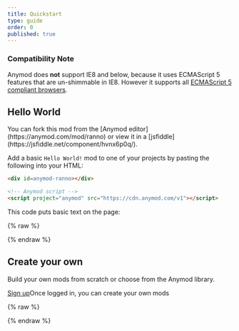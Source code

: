```yaml
---
title: Quickstart
type: guide
order: 0
published: true
---
```


### Compatibility Note

Anymod does **not** support IE8 and below, because it uses ECMAScript 5 features that are un-shimmable in IE8. However it supports all [ECMAScript 5 compliant browsers](http://caniuse.com/#feat=es5).

## Hello World

<p class="tip">You can fork this mod from the [Anymod editor](https://anymod.com/mod/ranno) or view it in a [jsfiddle](https://jsfiddle.net/component/hvnx6p0q/).</p>

Add a basic `Hello World!` mod to one of your projects by pasting the following into your HTML:

``` html
<div id=anymod-ranno></div>

<!-- Anymod script -->
<script project="anymod" src="https://cdn.anymod.com/v1"></script>
```
This code puts basic text on the page:

{% raw %}
<div class="demo">
  <div id=anymod-ranno></div>
</div>
{% endraw %}


## Create your own

Build your own mods from scratch or choose from the Anymod library.

<div>
  <a class="button" href="https://anymod.com">Sign up</a><span class="light info">Once logged in, you can create your own mods</span>
</div>

{% raw %}
<!-- Anymod script -->
<script project="anymod" src="https://cdn.anymod.com/v1"></script>
{% endraw %}

